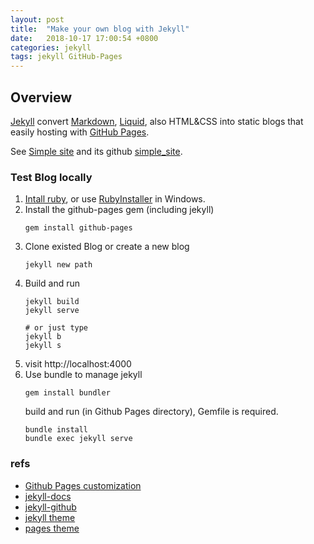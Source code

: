```yaml
---
layout: post
title:  "Make your own blog with Jekyll"
date:   2018-10-17 17:00:54 +0800
categories: jekyll
tags: jekyll GitHub-Pages
---
```

## Overview
[Jekyll](https://jekyllrb.com/) convert [Markdown](https://daringfireball.net/projects/markdown/), [Liquid](https://github.com/Shopify/liquid/wiki), also HTML&CSS into static blogs that easily hosting with [GitHub Pages](https://pages.github.com/).


See [Simple site](https://kbroman.org/simple_site/) and its github [simple_site](https://github.com/kbroman/simple_site).

### Test Blog locally
1. [Intall ruby](https://www.ruby-lang.org/en/installation/), or use [RubyInstaller](https://rubyinstaller.org/) in Windows.
2. Install the github-pages gem (including jekyll)
    ```
    gem install github-pages
    ```
3. Clone existed Blog or create a new blog
    ```
    jekyll new path
    ```
4. Build and run
    ```
    jekyll build
    jekyll serve

    # or just type
    jekyll b
    jekyll s
    ```
5. visit http://localhost:4000
6. Use bundle to manage jekyll
    ```
    gem install bundler
    ```
    build and run (in Github Pages directory), Gemfile is required.
    ```
    bundle install
    bundle exec jekyll serve
    ```

### refs
- [Github Pages customization](https://help.github.com/categories/customizing-github-pages/)
- [jekyll-docs](https://jekyllrb.com/docs/home)
- [jekyll-github](https://github.com/jekyll/jekyll)
- [jekyll theme](https://jekyllrb.com/docs/themes/)
- [pages theme](https://github.com/pages-themes)

